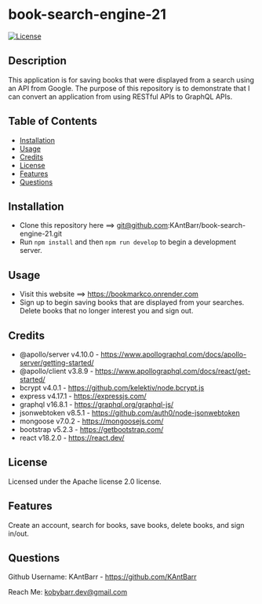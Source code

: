 # book-search-engine-21
[![License](https://img.shields.io/badge/License-Apache_2.0-blue.svg)](https://opensource.org/licenses/Apache-2.0)

## Description
This application is for saving books that were displayed from a search using an API from Google. The purpose of this repository is to demonstrate that I can convert an application from using RESTful APIs to GraphQL APIs.

## Table of Contents
- [Installation](#installation)
- [Usage](#usage)
- [Credits](#credits)
- [License](#license)
- [Features](#features)
- [Questions](#questions)

## Installation
- Clone this repository here ==> git@github.com:KAntBarr/book-search-engine-21.git
- Run `npm install` and then `npm run develop` to begin a development server.

## Usage
- Visit this website ==> https://bookmarkco.onrender.com
- Sign up to begin saving books that are displayed from your searches. Delete books that no longer interest you and sign out.

## Credits
- @apollo/server v4.10.0 - https://www.apollographql.com/docs/apollo-server/getting-started/
- @apollo/client v3.8.9 - https://www.apollographql.com/docs/react/get-started/
- bcrypt v4.0.1 - https://github.com/kelektiv/node.bcrypt.js
- express v4.17.1 - https://expressjs.com/
- graphql v16.8.1 - https://graphql.org/graphql-js/
- jsonwebtoken v8.5.1 - https://github.com/auth0/node-jsonwebtoken
- mongoose v7.0.2 - https://mongoosejs.com/
- bootstrap v5.2.3 - https://getbootstrap.com/
- react v18.2.0 - https://react.dev/

## License
Licensed under the Apache license 2.0 license.

## Features
Create an account, search for books, save books, delete books, and sign in/out.

## Questions
Github Username: KAntBarr - https://github.com/KAntBarr

Reach Me: kobybarr.dev@gmail.com
